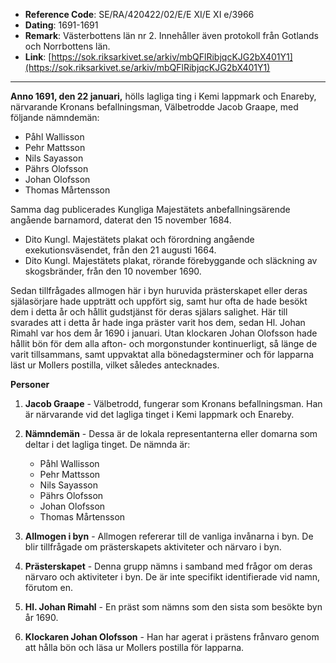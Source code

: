 - **Reference Code**: SE/RA/420422/02/E/E XI/E XI e/3966
- **Dating**: 1691-1691
- **Remark**: Västerbottens län nr 2. Innehåller även protokoll från Gotlands och Norrbottens län.
- **Link**: [https://sok.riksarkivet.se/arkiv/mbQFlRibjqcKJG2bX401Y1](https://sok.riksarkivet.se/arkiv/mbQFlRibjqcKJG2bX401Y1)

---

**Anno 1691, den 22 januari,** hölls lagliga ting i Kemi lappmark och Enareby, närvarande Kronans befallningsman, Välbetrodde Jacob Graape, med följande nämndemän:

- Påhl Wallisson
- Pehr Mattsson
- Nils Sayasson
- Pährs Olofsson
- Johan Olofsson
- Thomas Mårtensson

Samma dag publicerades Kungliga Majestätets anbefallningsärende angående barnamord, daterat den 15 november 1684.

- Dito Kungl. Majestätets plakat och förordning angående exekutionsväsendet, från den 21 augusti 1664.
- Dito Kungl. Majestätets plakat, rörande förebyggande och släckning av skogsbränder, från den 10 november 1690.

Sedan tillfrågades allmogen här i byn huruvida prästerskapet eller deras själasörjare hade uppträtt och uppfört sig, samt hur ofta de hade besökt dem i detta år och hållit gudstjänst för deras själars salighet. Här till svarades att i detta år hade inga präster varit hos dem, sedan Hl. Johan Rimahl var hos dem år 1690 i januari. Utan klockaren Johan Olofsson hade hållit bön för dem alla afton- och morgonstunder kontinuerligt, så länge de varit tillsammans, samt uppvaktat alla bönedagsterminer och för lapparna läst ur Mollers postilla, vilket således antecknades.

**Personer**

1. **Jacob Graape** - Välbetrodd, fungerar som Kronans befallningsman. Han är närvarande vid det lagliga tinget i Kemi lappmark och Enareby.

2. **Nämndemän** - Dessa är de lokala representanterna eller domarna som deltar i det lagliga tinget. De nämnda är:
   
      - Påhl Wallisson
      - Pehr Mattsson
      - Nils Sayasson
      - Pährs Olofsson
      - Johan Olofsson
      - Thomas Mårtensson

3. **Allmogen i byn** - Allmogen refererar till de vanliga invånarna i byn. De blir tillfrågade om prästerskapets aktiviteter och närvaro i byn.

4. **Prästerskapet** - Denna grupp nämns i samband med frågor om deras närvaro och aktiviteter i byn. De är inte specifikt identifierade vid namn, förutom en.

5. **Hl. Johan Rimahl** - En präst som nämns som den sista som besökte byn år 1690.

6. **Klockaren Johan Olofsson** - Han har agerat i prästens frånvaro genom att hålla bön och läsa ur Mollers postilla för lapparna.
